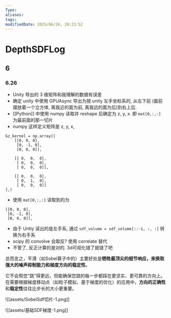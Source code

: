 ```yaml
---
Type:
aliases: 
tags: 
modifiedDate: 2025/06/26, 20:23:52
---
```


# DepthSDFLog

## 6

### 6.26

- Unity 导出的 3 维矩阵和我理解的数据有误差
- 确定 unity 中使用 GPUAsync 导出为按 unity 左手坐标系的, 从左下前 (面前摆放着一个立方体, 离我近的面为前, 离我远的面为后)到右上后. 
- [[Python]] 中使用 numpy 读取并 reshape 后确定为 z, y, x. 即 `mat[0,:,:]` 为最前面的那一切片
- numpy 这样定义矩阵是 z, y, x, 

```
Gz_kernel = np.array([
    [[0, 0, 0],
     [0, -1, 0],
     [0, 0, 0]],
     
    [[ 0,  0,  0],
     [ 0,  0,  0],
     [ 0,  0,  0]],
     
    [[ 0,  0,  0],
     [ 0,  1,  0],
     [ 0,  0,  0]]
],)
```

- 使用 `mat[0,:,:]` 读取到的为 

```
[[0, 0, 0],
 [0, -1, 0],
 [0, 0, 0]],
```

- 由于 Untiy 读出的是左手系, 通过 `sdf_volume = sdf_volume[::-1, :, :]` 转换为右手系
- scipy 的 convolve 会取反? 使用 correlate 替代
- 不管了, 反正计算的是对的. 3d可视化错了就错了吧

总而言之，平滑（如Sobel算子中的）主要好处是**牺牲最顶尖的细节响应，来换取强大的噪声抑制能力和梯度方向的稳定性**。

它不会帮您“跳”得更远，但能确保您跳的每一步都踩在更坚实、更可靠的方向上。在需要根据梯度移动点（如粒子模拟、基于梯度的优化）的应用中，**方向的正确性**和**稳定性**往往比步长的大小更重要。

![[assets/SobelSdf切片-1.png]]

![[assets/基础SDF梯度-1.png]]
